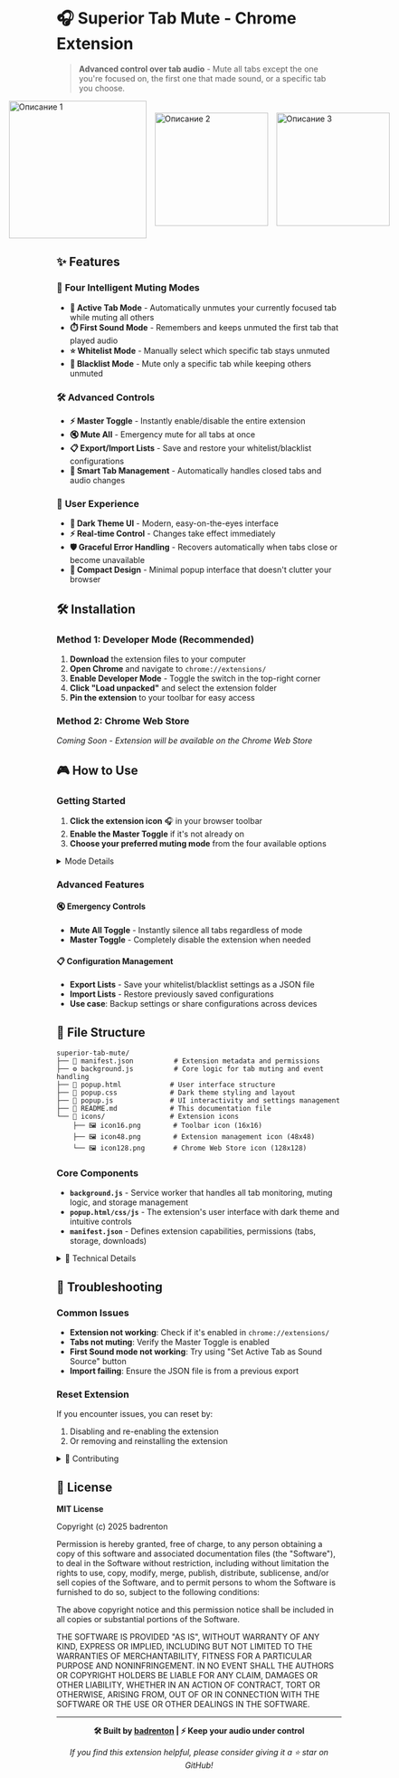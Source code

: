 # 🎧 Superior Tab Mute - Chrome Extension

> **Advanced control over tab audio** - Mute all tabs except the one you're focused on, the first one that made sound, or a specific tab you choose.

<p align="center">
  <div style="display: flex; justify-content: center; align-items: center; gap: 15px;">
      <img src="https://swrxa0dme81ptwbk.public.blob.vercel-storage.com/Screenshot%202025-06-12%20224424_result.jpg" width="243" alt="Описание 1">
    </a>
      <img src="https://swrxa0dme81ptwbk.public.blob.vercel-storage.com/Screenshot%202025-06-12%20224538_result.jpg" width="200" alt="Описание 2">
    </a>
      <img src="https://swrxa0dme81ptwbk.public.blob.vercel-storage.com/Screenshot%202025-06-12%20224450_result.jpg" width="200" alt="Описание 3">
    </a>
  </div>
</p>

## ✨ Features

### 🔘 **Four Intelligent Muting Modes**
- **🎯 Active Tab Mode** - Automatically unmutes your currently focused tab while muting all others
- **⏱️ First Sound Mode** - Remembers and keeps unmuted the first tab that played audio
- **⭐ Whitelist Mode** - Manually select which specific tab stays unmuted
- **🚫 Blacklist Mode** - Mute only a specific tab while keeping others unmuted

### 🛠️ **Advanced Controls**
- **⚡ Master Toggle** - Instantly enable/disable the entire extension
- **🔇 Mute All** - Emergency mute for all tabs at once
- **📋 Export/Import Lists** - Save and restore your whitelist/blacklist configurations
- **🔄 Smart Tab Management** - Automatically handles closed tabs and audio changes

### 🎨 **User Experience**
- **🌙 Dark Theme UI** - Modern, easy-on-the-eyes interface
- **⚡ Real-time Control** - Changes take effect immediately
- **🛡️ Graceful Error Handling** - Recovers automatically when tabs close or become unavailable
- **📱 Compact Design** - Minimal popup interface that doesn't clutter your browser

## 🛠️ Installation

### Method 1: Developer Mode (Recommended)
1. **Download** the extension files to your computer
2. **Open Chrome** and navigate to `chrome://extensions/`
3. **Enable Developer Mode** - Toggle the switch in the top-right corner
4. **Click "Load unpacked"** and select the extension folder
5. **Pin the extension** to your toolbar for easy access

### Method 2: Chrome Web Store
*Coming Soon - Extension will be available on the Chrome Web Store*

## 🎮 How to Use

### Getting Started
1. **Click the extension icon** 🎧 in your browser toolbar
2. **Enable the Master Toggle** if it's not already on
3. **Choose your preferred muting mode** from the four available options

<details><summary>Mode Details</summary>

   ### Mode Details

#### 🎯 **Active Tab Mode**
- **Automatic operation** - No setup required
- **Behavior**: Only the currently focused tab plays audio
- **Use case**: Perfect for browsing while listening to music or videos

#### ⏱️ **First Sound Mode**
- **Smart detection** - Automatically remembers the first tab that plays audio
- **Manual override** - Use "Set Active Tab as Sound Source" to change the source
- **Use case**: Great for maintaining background music while browsing

#### ⭐ **Whitelist Mode**
- **Manual selection** - Choose any audible tab from the list
- **Visual feedback** - Selected tab is highlighted in blue
- **Use case**: Ideal when you want to control exactly which tab plays audio

#### 🚫 **Blacklist Mode**
- **Selective muting** - Mute only specific unwanted tabs
- **Flexible control** - All other tabs remain unmuted
- **Use case**: Perfect for silencing ads while keeping multiple audio sources

### Advanced Features

#### 🔇 **Emergency Controls**
- **Mute All Toggle** - Instantly silence all tabs regardless of mode
- **Master Toggle** - Completely disable the extension when needed

#### 📋 **Configuration Management**
- **Export Lists** - Save your whitelist/blacklist settings as a JSON file
- **Import Lists** - Restore previously saved configurations
- **Use case**: Backup settings or share configurations across devices

</details>

### Advanced Features

#### 🔇 **Emergency Controls**
- **Mute All Toggle** - Instantly silence all tabs regardless of mode
- **Master Toggle** - Completely disable the extension when needed

#### 📋 **Configuration Management**
- **Export Lists** - Save your whitelist/blacklist settings as a JSON file
- **Import Lists** - Restore previously saved configurations
- **Use case**: Backup settings or share configurations across devices

## 📂 File Structure

```
superior-tab-mute/
├── 📄 manifest.json          # Extension metadata and permissions
├── ⚙️ background.js          # Core logic for tab muting and event handling
├── 🎨 popup.html            # User interface structure
├── 🎨 popup.css             # Dark theme styling and layout
├── 🔧 popup.js              # UI interactivity and settings management
├── 📖 README.md             # This documentation file
└── 📁 icons/                # Extension icons
    ├── 🖼️ icon16.png        # Toolbar icon (16x16)
    ├── 🖼️ icon48.png        # Extension management icon (48x48)
    └── 🖼️ icon128.png       # Chrome Web Store icon (128x128)
```

### Core Components

- **`background.js`** - Service worker that handles all tab monitoring, muting logic, and storage management
- **`popup.html/css/js`** - The extension's user interface with dark theme and intuitive controls
- **`manifest.json`** - Defines extension capabilities, permissions (tabs, storage, downloads)

<details><summary>🔧 Technical Details</summary>

## 🔧 Technical Details

### Permissions Required
- **`tabs`** - Monitor and control tab audio states
- **`storage`** - Save user preferences and configurations
- **`downloads`** - Enable export functionality for lists

### Browser Compatibility
- **Chrome** - Fully supported (Manifest V3)
- **Chromium-based browsers** - Compatible (Edge, Brave, Opera, etc.)

### Performance
- **Lightweight** - Minimal memory footprint
- **Efficient** - Only processes audible tabs
- **Responsive** - Instant audio control with no delays

</details>

## 🐛 Troubleshooting

### Common Issues
- **Extension not working**: Check if it's enabled in `chrome://extensions/`
- **Tabs not muting**: Verify the Master Toggle is enabled
- **First Sound mode not working**: Try using "Set Active Tab as Sound Source" button
- **Import failing**: Ensure the JSON file is from a previous export

### Reset Extension
If you encounter issues, you can reset by:
1. Disabling and re-enabling the extension
2. Or removing and reinstalling the extension

<details><summary>🤝 Contributing</summary>

## 🤝 Contributing

We welcome contributions! Here's how you can help:

### Bug Reports
- Use GitHub Issues to report bugs
- Include your Chrome version and extension version
- Describe steps to reproduce the issue

### Feature Requests
- Suggest new muting modes or UI improvements
- Explain your use case and why it would be helpful

### Development
- Fork the repository
- Make your changes
- Test thoroughly
- Submit a pull request

</details>

## 📄 License

**MIT License**

Copyright (c) 2025 badrenton

Permission is hereby granted, free of charge, to any person obtaining a copy of this software and associated documentation files (the "Software"), to deal in the Software without restriction, including without limitation the rights to use, copy, modify, merge, publish, distribute, sublicense, and/or sell copies of the Software, and to permit persons to whom the Software is furnished to do so, subject to the following conditions:

The above copyright notice and this permission notice shall be included in all copies or substantial portions of the Software.

THE SOFTWARE IS PROVIDED "AS IS", WITHOUT WARRANTY OF ANY KIND, EXPRESS OR IMPLIED, INCLUDING BUT NOT LIMITED TO THE WARRANTIES OF MERCHANTABILITY, FITNESS FOR A PARTICULAR PURPOSE AND NONINFRINGEMENT. IN NO EVENT SHALL THE AUTHORS OR COPYRIGHT HOLDERS BE LIABLE FOR ANY CLAIM, DAMAGES OR OTHER LIABILITY, WHETHER IN AN ACTION OF CONTRACT, TORT OR OTHERWISE, ARISING FROM, OUT OF OR IN CONNECTION WITH THE SOFTWARE OR THE USE OR OTHER DEALINGS IN THE SOFTWARE.

---

<div align="center">

**🛠️ Built by [badrenton](https://github.com/badrenton) | ⚡ Keep your audio under control**

*If you find this extension helpful, please consider giving it a ⭐ star on GitHub!*

</div>
